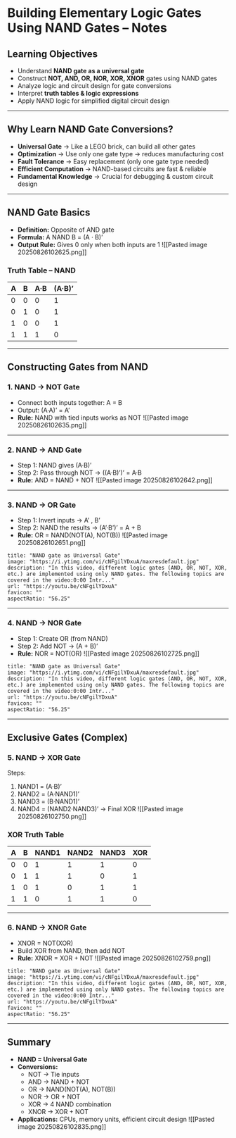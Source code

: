 # Building Elementary Logic Gates Using NAND Gates – Notes

## Learning Objectives

- Understand **NAND gate as a universal gate**
- Construct **NOT, AND, OR, NOR, XOR, XNOR** gates using NAND gates
- Analyze logic and circuit design for gate conversions
- Interpret **truth tables & logic expressions**
- Apply NAND logic for simplified digital circuit design

---

## Why Learn NAND Gate Conversions?

- **Universal Gate** → Like a LEGO brick, can build all other gates
- **Optimization** → Use only one gate type → reduces manufacturing cost
- **Fault Tolerance** → Easy replacement (only one gate type needed)
- **Efficient Computation** → NAND-based circuits are fast & reliable
- **Fundamental Knowledge** → Crucial for debugging & custom circuit design

---

## NAND Gate Basics

- **Definition:** Opposite of AND gate
- **Formula:** A NAND B = (A · B)’
- **Output Rule:** Gives 0 only when both inputs are 1
![[Pasted image 20250826102625.png]]

### Truth Table – NAND

| A   | B   | A·B | (A·B)’ |
| --- | --- | --- | ------ |
| 0   | 0   | 0   | 1      |
| 0   | 1   | 0   | 1      |
| 1   | 0   | 0   | 1      |
| 1   | 1   | 1   | 0      |

---

## Constructing Gates from NAND

### 1. NAND → NOT Gate
- Connect both inputs together: A = B
- Output: (A·A)’ = A’
- **Rule:** NAND with tied inputs works as NOT
![[Pasted image 20250826102635.png]]
---

### 2. NAND → AND Gate
- Step 1: NAND gives (A·B)’
- Step 2: Pass through NOT → ((A·B)’)’ = A·B
- **Rule:** AND = NAND + NOT
![[Pasted image 20250826102642.png]]
---

### 3. NAND → OR Gate
- Step 1: Invert inputs → A’ , B’
- Step 2: NAND the results → (A’·B’)’ = A + B
- **Rule:** OR = NAND(NOT(A), NOT(B))
![[Pasted image 20250826102651.png]]

```embed
title: "NAND gate as Universal Gate"
image: "https://i.ytimg.com/vi/cNFgilYDxuA/maxresdefault.jpg"
description: "In this video, different logic gates (AND, OR, NOT, XOR, etc.) are implemented using only NAND gates. The following topics are covered in the video:0:00 Intr..."
url: "https://youtu.be/cNFgilYDxuA"
favicon: ""
aspectRatio: "56.25"
```

---

### 4. NAND → NOR Gate
- Step 1: Create OR (from NAND)
- Step 2: Add NOT → (A + B)’
- **Rule:** NOR = NOT(OR)
![[Pasted image 20250826102725.png]]

```embed
title: "NAND gate as Universal Gate"
image: "https://i.ytimg.com/vi/cNFgilYDxuA/maxresdefault.jpg"
description: "In this video, different logic gates (AND, OR, NOT, XOR, etc.) are implemented using only NAND gates. The following topics are covered in the video:0:00 Intr..."
url: "https://youtu.be/cNFgilYDxuA"
favicon: ""
aspectRatio: "56.25"
```

---

## Exclusive Gates (Complex)

### 5. NAND → XOR Gate
Steps:
1. NAND1 = (A·B)’
2. NAND2 = (A·NAND1)’
3. NAND3 = (B·NAND1)’
4. NAND4 = (NAND2·NAND3)’ → Final XOR
![[Pasted image 20250826102750.png]]
### XOR Truth Table

| A   | B   | NAND1 | NAND2 | NAND3 | XOR |
| --- | --- | ----- | ----- | ----- | --- |
| 0   | 0   | 1     | 1     | 1     | 0   |
| 0   | 1   | 1     | 1     | 0     | 1   |
| 1   | 0   | 1     | 0     | 1     | 1   |
| 1   | 1   | 0     | 1     | 1     | 0   |

---

### 6. NAND → XNOR Gate

- XNOR = NOT(XOR)
- Build XOR from NAND, then add NOT
- **Rule:** XNOR = XOR + NOT
![[Pasted image 20250826102759.png]]

```embed
title: "NAND gate as Universal Gate"
image: "https://i.ytimg.com/vi/cNFgilYDxuA/maxresdefault.jpg"
description: "In this video, different logic gates (AND, OR, NOT, XOR, etc.) are implemented using only NAND gates. The following topics are covered in the video:0:00 Intr..."
url: "https://youtu.be/cNFgilYDxuA"
favicon: ""
aspectRatio: "56.25"
```

---

## Summary

- **NAND = Universal Gate**
- **Conversions:**
    - NOT → Tie inputs
    - AND → NAND + NOT
    - OR → NAND(NOT(A), NOT(B))
    - NOR → OR + NOT
    - XOR → 4 NAND combination
    - XNOR → XOR + NOT
- **Applications:** CPUs, memory units, efficient circuit design
![[Pasted image 20250826102835.png]]